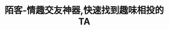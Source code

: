 ---
description: 污段子。
layout: post
results:
- currency: CNY
  version: '1.1'
  artistId: 1028247363
  primaryGenreName: Social Networking
  artworkUrl60: http://is1.mzstatic.com/image/thumb/Purple49/v4/65/dc/82/65dc82e0-0f66-99f3-4ac6-32771389ce33/source/60x60bb.jpg
  userRatingCountForCurrentVersion: 1
  minimumOsVersion: '7.0'
  appletvScreenshotUrls: &a []
  sellerName: daomin hu
  supportedDevices:
  - iPhone4
  - iPad2Wifi
  - iPad23G
  - iPhone4S
  - iPadThirdGen
  - iPadThirdGen4G
  - iPhone5
  - iPodTouchFifthGen
  - iPadFourthGen
  - iPadFourthGen4G
  - iPadMini
  - iPadMini4G
  - iPhone5c
  - iPhone5s
  - iPhone6
  - iPhone6Plus
  - iPodTouchSixthGen
  genres:
  - 社交
  - 健康健美
  currentVersionReleaseDate: '2016-05-03T23:27:21Z'
  trackName: 陌客-情趣交友神器,快速找到趣味相投的TA
  isVppDeviceBasedLicensingEnabled: true
  description: '陌客-情趣交友神器,快速找到趣味相投的TA

    1.社交:基于LBS地理位置信息情趣社交平台，咻咻一下，关注你喜欢的人,纵情畅聊。无关注不聊天，相互关注才能聊天，不可能被不喜欢的人骚扰。

    2.社区圈子:陌客，不止一面。其实每个人都是情趣达人。在社区，众多有趣分享，各种涨姿势。加入陌客，因为你想认识的人都在这里。

    3.陌客商城:种类繁多、质优安全、新奇独特的全球上千款泛情趣用品等着你领回家。时不时会有很劲爆的折扣活动，福利多多。

    4.积分商城:据说铁杆陌客经常在这里免费的拿走他们喜欢的东东。买东西不花钱，用积分。'
  price: 0
  trackId: 1028247364
  releaseDate: '2016-05-03T23:27:21Z'
  advisories:
  - 偶尔/轻微的卡通或幻想暴力
  - 频繁/强烈的色情内容或裸露
  - 偶尔/轻度医药/医疗信息
  - 无限制网页访问
  - 频繁/强烈的成人/性暗示题材
  - 偶尔/轻微的烟酒或毒品使用或相关内容
  screenshotUrls:
  - http://a5.mzstatic.com/us/r30/Purple49/v4/2e/ed/de/2eedde9f-0636-7fce-3052-4ed9fb1ea0c1/screen1136x1136.jpeg
  - http://a4.mzstatic.com/us/r30/Purple49/v4/d4/7d/89/d47d89b9-af34-5449-d6bd-0cbf56faaf2e/screen1136x1136.jpeg
  - http://a4.mzstatic.com/us/r30/Purple49/v4/df/19/7a/df197aaa-b938-8c81-b6dc-453c29dad4b0/screen1136x1136.jpeg
  - http://a1.mzstatic.com/us/r30/Purple49/v4/bf/1d/bc/bf1dbcf7-8805-6e44-053a-309145f4c016/screen1136x1136.jpeg
  artistViewUrl: https://itunes.apple.com/cn/developer/daomin-hu/id1028247363?uo=4
  primaryGenreId: 6005
  averageUserRatingForCurrentVersion: 5
  kind: software
  fileSizeBytes: '37551327'
  bundleId: hudaomin
  trackContentRating: 17+
  trackCensoredName: 陌客-情趣交友神器,快速找到趣味相投的TA
  contentAdvisoryRating: 17+
  isGameCenterEnabled: false
  artistName: daomin hu
  languageCodesISO2A:
  - EN
  - ZH
  features: *a
  wrapperType: software
  artworkUrl512: http://is1.mzstatic.com/image/thumb/Purple49/v4/65/dc/82/65dc82e0-0f66-99f3-4ac6-32771389ce33/source/512x512bb.jpg
  artworkUrl100: http://is1.mzstatic.com/image/thumb/Purple49/v4/65/dc/82/65dc82e0-0f66-99f3-4ac6-32771389ce33/source/100x100bb.jpg
  trackViewUrl: https://geo.itunes.apple.com/cn/app/mo-ke-qing-qu-jiao-you-shen/id1028247364?mt=8&uo=4
  genreIds:
  - '6005'
  - '6013'
  formattedPrice: 免费
  ipadScreenshotUrls: *a
category: 社交
tags: tag1
resultCount: 1
title: 陌客-情趣交友神器,快速找到趣味相投的TA

---